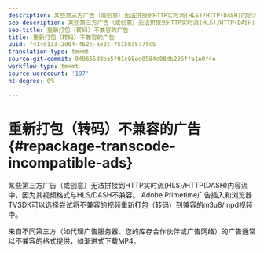```yaml
---
description: 某些第三方广告（或创意）无法拼接到HTTP实时流(HLS)/HTTP(DASH)内容流中，因为其视频格式与HLS/DASH不兼容。 Adobe Primetime广告插入和浏览器TVSDK可以选择尝试将不兼容的视频重新打包（转码）到兼容的m3u8/mpd视频中。
seo-description: 某些第三方广告（或创意）无法拼接到HTTP实时流(HLS)/HTTP(DASH)内容流中，因为其视频格式与HLS/DASH不兼容。 Adobe Primetime广告插入和浏览器TVSDK可以选择尝试将不兼容的视频重新打包（转码）到兼容的m3u8/mpd视频中。
seo-title: 重新打包（转码）不兼容的广告
title: 重新打包（转码）不兼容的广告
uuid: f414d133-2d04-462c-ae2c-75158a577fc5
translation-type: tm+mt
source-git-commit: 040655d8ba5f91c98ed0584c08db226ffe1e0f4e
workflow-type: tm+mt
source-wordcount: '197'
ht-degree: 0%

---
```



# 重新打包（转码）不兼容的广告{#repackage-transcode-incompatible-ads}

某些第三方广告（或创意）无法拼接到HTTP实时流(HLS)/HTTP(DASH)内容流中，因为其视频格式与HLS/DASH不兼容。 Adobe Primetime广告插入和浏览器TVSDK可以选择尝试将不兼容的视频重新打包（转码）到兼容的m3u8/mpd视频中。

来自不同第三方（如代理广告服务器、您的库存合作伙伴或广告网络）的广告通常以不兼容的格式提供，如渐进式下载MP4。
